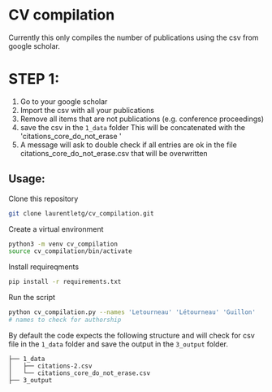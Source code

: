 
# CV compilation

Currently this only compiles the number of publications using the csv from google scholar. 


# STEP 1: 
1. Go to your google scholar
2. Import the csv with all your publications
3. Remove all items that are not publications (e.g. conference proceedings)
4. save the csv in the `1_data` folder
This will be concatenated with the 'citations_core_do_not_erase '
5. A message will ask to double check if all entries are ok in the file citations_core_do_not_erase.csv that will be overwritten

## Usage:

Clone this repository
```bash
git clone laurentletg/cv_compilation.git
```
Create a virtual environment
```bash
python3 -m venv cv_compilation
source cv_compilation/bin/activate
```
Install requireqments
```bash
pip install -r requirements.txt
```
Run the script
```bash
python cv_compilation.py --names 'Letourneau' 'Létourneau' 'Guillon' 
# names to check for authorship
```
By default the code expects the following structure and will check for csv file in the `1_data` folder and save the output in the `3_output` folder.

```aiignore
├── 1_data
│   ├── citations-2.csv
│   └── citations_core_do_not_erase.csv
├── 3_output

```